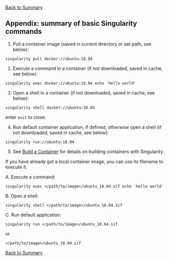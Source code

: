 [Back to Summary](README.md)

## Appendix: summary of basic Singularity commands

1. Pull a container image (saved in current directory or set path, see below):
```
singularity pull docker://ubuntu:18.04
```

1. Execute a command in a container (if not downloaded, saved in cache, see below):
```
singularity exec docker://ubuntu:18.04 echo 'hello world'
```

3. Open a shell in a container (if not downloaded, saved in cache, see below):
```
singularity shell docker://ubuntu:18.04
```
enter `exit` to close.

4. Run default container application, if defined, otherwise open a shell (if not downloaded, saved in cache, see below):
```
singularity run://ubuntu:18.04
```

5. See [Build a Container](https://sylabs.io/guides/3.3/user-guide/build_a_container.html) for details on building containers with Singularity.

If you have already got a local container image, you can use its filename to execute it.

A. Execute a command:
```
singularity exec </path/to/image>/ubuntu_18.04.sif echo 'hello world'
```

B. Open a shell:
```
singularity shell </path/to/image>/ubuntu_18.04.sif
```

C. Run default application:
```
singularity run </path/to/image>/ubuntu_18.04.sif
```
or
```
</path/to/image>/ubuntu_18.04.sif
```

[Back to Summary](README.md)
